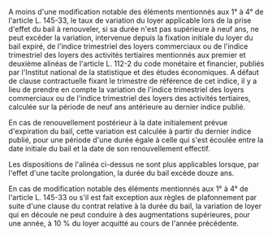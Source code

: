 A moins d'une modification notable des éléments mentionnés aux 1° à 4° de l'article L. 145-33, le taux de variation du loyer applicable lors de la prise d'effet du bail à renouveler, si sa durée n'est pas supérieure à neuf ans, ne peut excéder la variation, intervenue depuis la fixation initiale du loyer du bail expiré, de l'indice trimestriel des loyers commerciaux ou de l'indice trimestriel des loyers des activités tertiaires mentionnés aux premier et deuxième alinéas de l'article L. 112-2 du code monétaire et financier, publiés par l'Institut national de la statistique et des études économiques. A défaut de clause contractuelle fixant le trimestre de référence de cet indice, il y a lieu de prendre en compte la variation de l'indice trimestriel des loyers commerciaux ou de l'indice trimestriel des loyers des activités tertiaires, calculée sur la période de neuf ans antérieure au dernier indice publié. 


En cas de renouvellement postérieur à la date initialement prévue d'expiration du bail, cette variation est calculée à partir du dernier indice publié, pour une période d'une durée égale à celle qui s'est écoulée entre la date initiale du bail et la date de son renouvellement effectif. 


Les dispositions de l'alinéa ci-dessus ne sont plus applicables lorsque, par l'effet d'une tacite prolongation, la durée du bail excède douze ans.


En cas de modification notable des éléments mentionnés aux 1° à 4° de l'article L. 145-33 ou s'il est fait exception aux règles de plafonnement par suite d'une clause du contrat relative à la durée du bail, la variation de loyer qui en découle ne peut conduire à des augmentations supérieures, pour une année, à 10 % du loyer acquitté au cours de l'année précédente. 

